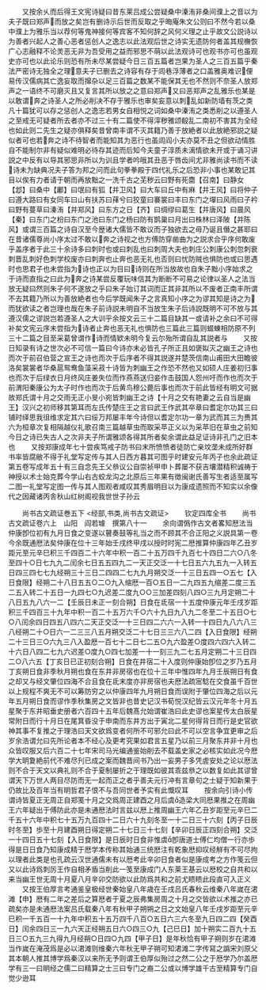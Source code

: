 <!-- { "loadSidebar": true } -->
　　又按余乆而后得王文宪诗疑曰昔东莱吕成公尝疑桑中溱洧非桑间濮上之音以为夫子既曰郑声而放之矣岂有删诗示后世而反取之乎晦庵朱文公则曰不然今若以桑中濮上为雅乐当以荐何等鬼神接何等宾客不知何辞之风何义理之止乎故文公説诗以为善者兴起人之善心恶者惩创人之逸志以此法观后世之诗实无遗防何者盖其规橅恢广心志融释不论羙恶无非为吾受用之益而邪思不萌以此法观诗可也观书亦可也虽观史亦可也以此论乐则恐有所未尽某尝疑今日三百五篇者岂果为圣人之三百五篇乎秦法严密诗无独全之理意夫子已删去之诗容有存于闾巷浮薄者之口盖雅奥难识俚易传汉儒病其亡逸妄取而撺杂以足三百篇之数某不能保其无也不然则不奈圣人放郑声之一语终不可磨灭且又复言其所以放之之意曰郑声又曰恶郑声之乱雅乐也某是以敢谓奔之诗圣人之所必削决不存于雅乐也审矣妄意以刺乱如新防墙有茨之类凡十篇犹可以存之惩创人之逸志若男女自相悦之词如桑中溱洧之类悉削之以遵圣人之至戒无可疑者所去者亦不过三十有二篇使不得滓秽雅颂殽乱二南初不害其为全经也如此则二先生之疑亦俱释矣昔曾南丰谓不灭其籍乃善于放絶者以此放絶邪説之疑似者可也若奔之诗不待智者而能知其为恶行也虽闾阎小夫亦莫不丑之但欲动情胜自不能制尔非有疑似难明必待存其迹而后知今夫童子淳质未漓情欲未开或于诵习讲説之中反有以导其邪思非所以为训且学者吟哦其丑恶于唇齿间尤非雅尚读书而不读诗未为缺典况夫子答为邦之问而此句拳拳殿于四代礼乐之后恐非小事也某敢记其目以俟有力者请于朝而再放黜之一洗千古之芜秽云曰野有死麕【召南】曰静女【邶】曰桑中【鄘】曰氓曰有狐【并卫风】曰大车曰丘中有麻【并王风】曰将仲子曰遵大路曰有女同车曰山有扶苏曰萚兮曰狡童曰褰裳曰丰曰东门之墠曰风雨曰子衿曰野有蔓草曰溱洧【并郑风】曰东方之日【齐】曰绸缪曰葛生【并唐风】曰晨风【秦】曰东门之枌曰东门之池曰东门之杨曰防有鹊巢曰月出曰株林曰泽陂【并陈风】或谓三百篇之诗自汉至今歴诸大儒皆不敢议而子独欲去之毋乃诞且僭之甚耶曰在昔诸儒尊尚小序太过不敢以奔之诗视之也方傅防穿凿曲为之説求合乎序何敢废乎盖序者于此三十余诗多曰刺时也或曰刺乱也曰刺周大夫也刺庄公刺康公刺忽刺衰刺晋乱刺好色刺学校废亦曰刺奔也止奔也恶无礼也否则曰忧防贼也惧防也或曰思遇时也思君子也未尝指为诗也正以为目曰诗则在所当放故也自朱子黜小序始求之于诗而直指之曰此为奔之诗某尝反覆玩味信其为断断不可易之论律以圣人之法当放无疑曰然则朱子何不遂放之乎曰朱子始订其词而正其非其所以不废者正南丰所谓不去其籍乃所以为善放絶者也今后学既闻朱子之言真知小序之为谬其知是诗之为而犹欲读之者岂理也哉在朱子前诗説未明自不当放生朱子后诗説既明不可不放与其遵汉儒之谬説岂若遵圣人之大训乎余按文云三十二篇目缺其一或请补之余曰不可得补矣文宪云序未尝指为诗者止奔也恶无礼也惧防也三篇此三篇则蝃蝀相防原不列三十二篇之目至采葛曾谓作诗而情欵未明今复云尔殆所谓自乱其説者与
　　又按日知录有诗之世次必不可信一篇曰今诗亦未必皆孔子所正且如褒姒灭之幽王之诗也而次于前召伯营之宣王之诗也而次于后序者不得其説遂并楚茨信南山甫田大田瞻彼洛矣裳裳者华桑扈鸳鸯鱼藻采菽十诗皆为刺幽王之作恐不然也又如硕人庄姜初归事也而次于后绿衣日月终风庄姜失位而作燕燕送归妾作击鼓国人怨州吁而作也而次于前渭阳秦康公为太子时作也而次于后黄鸟穆公薨后事也而次于前此皆经有明文可据故郑氏谓十月之交雨无正小旻小宛皆刺幽王之诗【十月之交有艳妻之云自当是幽王】汉兴之初师移其第耳而左氏传楚庄王之言曰武王作武其卒章曰耆定尔功其三曰铺时绎思我徂维求定其六曰绥万邦屡丰年今诗但以耆定尔功一章为武而其三为赉其六为桓章次复相隔越仪礼歌召南三篇越草虫而取采苹正义以为采苹旧在草虫之前知今日之诗已失古人之次非夫子所谓雅颂各得其所者矣余谓此益足证诗非孔门之旧本也
　　又按郑康成年七十尝疾笃戒子防书曰末所愤愤者徒防亡亲坟垄未成所好群书率皆腐敝不得于礼堂写定传与其人日西方暮其可图乎时建安元年丙子也余此疏证第五卷写成年五十有三自念先王父叅议公自崇祯甲申卜葬屡不获吉壤潜精积诚祷于神授以术士始克葬今学山右古蛟龙沟之北原后三年果有徴闽谢氏善写生者适至属写二图一礼堂写定图一传与其人图观者咸叹其秀眉明目以为康成遗照而不知实以余像代之因藏诸丙舎秋山红树阁视我世世子孙云

　　尚书古文疏证巻五下
<经部,书类,尚书古文疏证>
　　钦定四库全书
　　尚书古文疏证卷六上　山阳　阎若璩　撰第八十一
　　余向谓僞作古文者畧知厯法当仲康卽位初有九月日食之变遂以瞽奏鼓等礼当之而不顾其不合正阳之义説具第一卷今余既通厯法矣仲康在位十三年始壬戌终甲戌以授时时宪二厯推算仲康四年乙丑岁距元至元辛巳积三千四百二十六年中积一百二十五万四千九百七十四日二六○八冬至四十○日七九九二闰余七日五五四九二一天正交泛一十七日五六九五九一入转五日四三四七七九经朔三十三日二四四二七九九月朔交泛一十三日五四一○五七【入日食限】经朔二十八日五五○二○九入缩厯一百○五日一二九四五九缩差二度三五二五入转二十五日一九四七○九迟差二度九○○三加差四刻八四○三九月定朔二十八日五九八六一二【壬辰日未正一刻合朔】日食在氐宿一十五度仲康元年壬戌岁距积三千四百三十九年中积一百二十五万六千○六十九日九八九二冬至二十五日○七○八闰余四日四五八四六二天正交泛一十三日四二六六一入转一十四日九八六八三八经朔二十○日六一二三三八五月朔交泛二十七日三三六八二四【入日食限】经朔二十三日三○六九三八入盈厯一百七十二日七二五○九六盈差○度四六四六入转二十六日八四二七九六迟差○度九○四七加差一十一刻三九二七五月定朔二十三日四二○八六五【丁亥日已正初刻合朔】日食在井宿二十入度则仲康始卽位之岁乃五月丁亥朔日食非季秋月朔也食在东井非房宿也在位十三年中惟四年九月壬辰朔日有食之却又与经文肇位四海不合且食在氐末度亦非房宿也夫厯法疏宻騐在交食虽千百世以上规程不爽无不可以筹防穷之以仲康四年九月朔日食而误附于肇位四海之后以元年五月朔日食而谬作季秋集房之文皆非也昔史记汉书荀悦汉纪皆云汉元年冬十月五星聚于东井昭垂史册者六百四十五年后魏髙允始谓崔浩曰此史谬也案星传太白辰星常附日而行十月日在尾箕昏没于申南而东井方出于寅北二星何得背日而行是史官欲神其事不复推之于理浩曰天文欲爲变者何所不可邪允曰此不可以空言争宜更审之后岁余浩谓允曰先所论者本不经心及更考究果如君言五星乃以前三月聚东井非十月也众皆叹服又后六百二十七年宋司马光编通鉴始削去不载盖史家之必核实如此况今厯学大眀夐絶前代不难尽刋已成之案而魏晋间书乃出一妄男子多凭虗安处之论以厯法则不合于天文以典礼则不合于夏制屡折之于理既如彼其乖兹叅之以数复如此其谬曾谓天下万世人两目尽防而无一起而正之者乎善夫元行冲有言章句之士疑于知新果于仍故比及百年当有眀哲君子恨不与吾同世者予实有此慨叹耳
　　按余向引诗小传谓诗皆夏正无周正自郑笺十月之交爲周正建酉之月后虞造梁大同厯果推之在周幽王六年疑出于傅防此亦是未通厯法时言兹以厯上推周幽王六年乙丑岁距至元辛巳二千五十六年中积七十五万九百四十二日六十九刻冬至一十二日三十六刻【丙子日辰时冬至】歩至十月建酉朔日得定朔二十七日三十七刻【辛卯日辰正四刻合朔】交泛一十四日五十七刻【入日食限】是日辰时日食非惟虞卽唐道士傅仁均僧一行亦歩得是日日食乃知康成精于厯学本传称其始通三统厯注有乾象厯抑叹经觧有不可尽拘以理者此类是也孔疏云汉世通儒未有以厯考此辛卯日食者似是康成考之方作笺云但又以此诗爲刺厉王作自相矛盾当削此一笺至康成门人东莱王基云以厯校之自共和以来当幽王世无周十月夏八月辛卯交防欲以此防爲共和之前尤瞆瞆此段直可入正义
　　又按王伯厚言考通鉴皇极经世秦始皇八年歳在壬戌吕氏春秋云维秦八年嵗在涒滩【申】厯有二年之差后之算厯者于夏之辰弗集房周之十月之交皆欲以术推之亦已疏矣亦是未通厯法案吕氏载秦八年有秋甲子朔朔之日之文始皇八年壬戌岁距至元辛巳积一千五百一十九年中积五十五万四千八百○五日六三六冬至九日四二四【癸酉日】闰余四日三一九六天正经朔五日六○四三○九【己巳日】加十朔实二百九十五日三○五九三九得九月经朔○日四○九四【甲子日】是年秋恰有甲子朔则岁在涒滩当作嵗在淹茂爲是必以涒滩则维秦六年秋无甲子朔可知涒滩二字传冩之譌宋刘原父其本朝人推其博学爲秦汉以来所无予则谓王伯厚似殆过之然二公之于厯学乃尔盖厯学有三一曰眀经之儒二曰精算之士三曰专门之裔二公或以博学雄千古至精算专门自觉少逊耳
